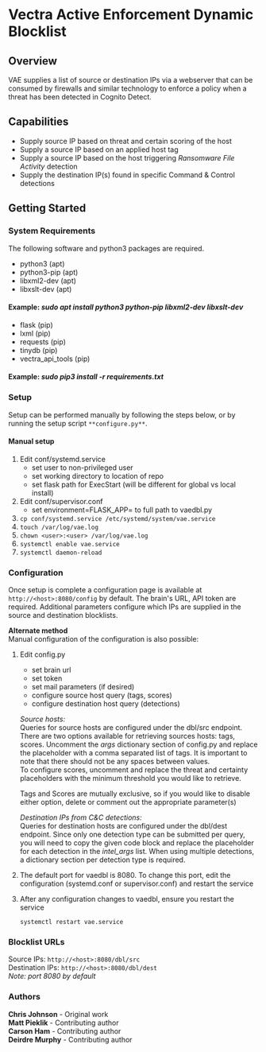 # Vectra Active Enforcement Dynamic Blocklist
## Overview
VAE supplies a list of source or destination IPs via a webserver that can be consumed 
by firewalls and similar technology to enforce a policy when a threat has been detected 
in Cognito Detect.

## Capabilities
* Supply source IP based on threat and certain scoring of the host
* Supply a source IP based on an applied host tag
* Supply a source IP based on the host triggering *Ransomware File Activity* detection
* Supply the destination IP(s) found in specific Command & Control detections

## Getting Started

### System Requirements
The following software and python3 packages are required.
* python3 (apt)
* python3-pip (apt)
* libxml2-dev (apt)
* libxslt-dev (apt)  
#### Example: *sudo apt install python3 python-pip libxml2-dev libxslt-dev*
* flask (pip)
* lxml (pip)
* requests (pip)
* tinydb (pip)
* vectra\_api\_tools (pip)  
#### Example: *sudo pip3 install -r requirements.txt*

### Setup
Setup can be performed manually by following the steps below, or by running the setup
script ```**configure.py**```.

#### Manual setup
1. Edit conf/systemd.service
    - set user to non-privileged user
    - set working directory to location of repo
    - set flask path for ExecStart (will be different for global vs local install)
2.  Edit conf/supervisor.conf
    - set environment=FLASK_APP= to full path to vaedbl.py
3. ```cp conf/systemd.service /etc/systemd/system/vae.service```
4. ```touch /var/log/vae.log```
5. ```chown <user>:<user> /var/log/vae.log```   
6. ```systemctl enable vae.service```
7. ```systemctl daemon-reload```

### Configuration
Once setup is complete a configuration page is available at ```http://<host>:8080/config```
by default.  The brain's URL, API token are required.  Additional parameters configure
which IPs are supplied in the source and destination blocklists.

**Alternate method**  
Manual configuration of the configuration is also possible:
1. Edit config.py
    - set brain url
    - set token
    - set mail parameters (if desired)
    - configure source host query (tags, scores)
    - configure destination host query (detections)

    *Source hosts:*   
    Queries for source hosts are configured under the dbl/src endpoint.
    There are two options available for retrieving sources hosts: tags, scores.
    Uncomment the *args* dictionary section of config.py and replace the
    <tags> placeholder with a comma separated list of tags. It is important to note
    that there should not be any spaces between values.  
    To configure scores, uncomment and replace the threat and certainty placeholders with the minimum 
    threshold you would like to retrieve.
    
    Tags and Scores are mutually exclusive, so if you would like to disable either option,
    delete or comment out the appropriate parameter(s)
    
    *Destination IPs from C&C detections:*   
    Queries for destination hosts are configured under the
    dbl/dest endpoint. Since only one detection type can be submitted per query,
    you will need to copy the given code block and replace the <detection type> placeholder
    for each detection in the *intel_args* list. When using multiple detections, a dictionary section per
    detection type is required.

2. The default port for vaedbl is 8080. To change this port, edit the configuration 
(systemd.conf or supervisor.conf) and restart the service

3. After any configuration changes to vaedbl, ensure you restart the service  
    ```
    systemctl restart vae.service
    ```
### Blocklist URLs
Source IPs: ```http://<host>:8080/dbl/src```  
Destination IPs: ```http://<host>:8080/dbl/dest```  
*Note: port 8080 by default*  

### Authors

**Chris Johnson** - Original work  
**Matt Pieklik** - Contributing author  
**Carson Ham** - Contributing author  
**Deirdre Murphy** - Contributing author  
